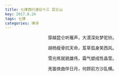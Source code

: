 ```yaml
---
title: 七律西行漫记十三 昆仑山
key: 2017.8.24
tags: 七律
categories: 律诗
---
```


<p align="center">穿越昆仑听雁声，大漠深处梦驼铃。
</p>
<p align="center">胡杨瘦骨抗天命，芨草孤身笑西风。
</p>
<p align="center">雪光练就貌雄伟，霜气塑成性晶莹。
</p>
<p align="center">羌笛俠曲伴日月，何顾前方沙乱横。
</p>
<p align="center"></br>
</p>

